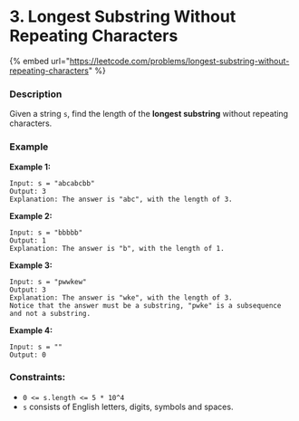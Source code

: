# 3. Longest Substring Without Repeating Characters

{% embed url="https://leetcode.com/problems/longest-substring-without-repeating-characters" %}

### Description

Given a string `s`, find the length of the **longest substring** without repeating characters.

### Example

**Example 1:**

```
Input: s = "abcabcbb"
Output: 3
Explanation: The answer is "abc", with the length of 3.
```

**Example 2:**

```
Input: s = "bbbbb"
Output: 1
Explanation: The answer is "b", with the length of 1.
```

**Example 3:**

```
Input: s = "pwwkew"
Output: 3
Explanation: The answer is "wke", with the length of 3.
Notice that the answer must be a substring, "pwke" is a subsequence and not a substring.
```

**Example 4:**

```
Input: s = ""
Output: 0
```

### &#x20;**Constraints:**

* `0 <= s.length <= 5 * 10^4`
* `s` consists of English letters, digits, symbols and spaces.
